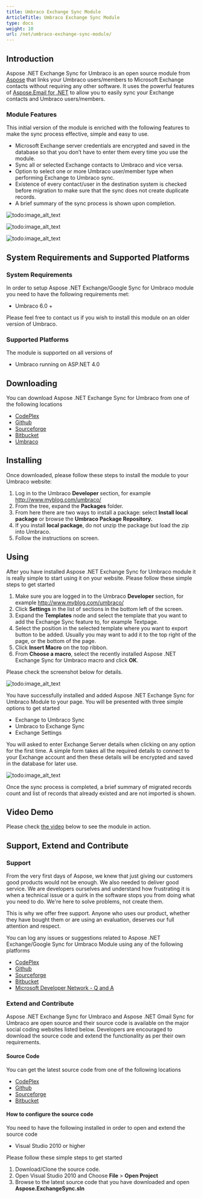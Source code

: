 ```yaml
---
title: Umbraco Exchange Sync Module
ArticleTitle: Umbraco Exchange Sync Module
type: docs
weight: 10
url: /net/umbraco-exchange-sync-module/
---
```



## **Introduction**
Aspose .NET Exchange Sync for Umbraco is an open source module from [Aspose](http://www.aspose.com/) that links your Umbraco users/members to Microsoft Exchange contacts without requiring any other software. It uses the powerful features of [Aspose.Email for .NET](http://www.aspose.com/.net/email-component.aspx) to allow you to easily sync your Exchange contacts and Umbraco users/members.
### **Module Features**
This initial version of the module is enriched with the following features to make the sync process effective, simple and easy to use.

- Microsoft Exchange server credentials are encrypted and saved in the database so that you don’t have to enter them every time you use the module.
- Sync all or selected Exchange contacts to Umbraco and vice versa.
- Option to select one or more Umbraco user/member type when performing Exchange to Umbraco sync.
- Existence of every contact/user in the destination system is checked before migration to make sure that the sync does not create duplicate records.
- A brief summary of the sync process is shown upon completion.

![todo:image_alt_text](http://www.aspose.com/blogs/wp-content/uploads/2014/12/Aspose-.NET-Exchange-Sync-for-Umbraco.png)

![todo:image_alt_text](http://www.aspose.com/blogs/wp-content/uploads/2014/12/Exchange-to-Umbraco-Sync.png)

![todo:image_alt_text](http://www.aspose.com/blogs/wp-content/uploads/2014/12/Umbraco-to-Exchange-Sync.png)
## **System Requirements and Supported Platforms**
### **System Requirements**
In order to setup Aspose .NET Exchange/Google Sync for Umbraco module you need to have the following requirements met:

- Umbraco 6.0 +

Please feel free to contact us if you wish to install this module on an older version of Umbraco.
### **Supported Platforms**
The module is supported on all versions of

- Umbraco running on ASP.NET 4.0
## **Downloading**
You can download Aspose .NET Exchange Sync for Umbraco from one of the following locations

- [CodePlex ](https://asposeumbraco.codeplex.com/releases)
- [Github ](https://github.com/asposemarketplace/Aspose_for_Umbraco/releases)
- [Sourceforge ](https://sourceforge.net/projects/asposeumbraco/files/)
- [Bitbucket ](https://bitbucket.org/asposemarketplace/aspose-for-umbraco/downloads)
- [Umbraco ](https://our.umbraco.org/projects/developer-tools/sync-umbraco-users-and-members-with-microsoft-exchange-contacts-using-aspose-net-exchange-sync-for-umbraco)
## **Installing**
Once downloaded, please follow these steps to install the module to your Umbraco website:

1. Log in to the Umbraco **Developer** section, for example <http://www.myblog.com/umbraco/>
1. From the tree, expand the **Packages** folder.
1. From here there are two ways to install a package: select **Install local package** or browse the **Umbraco Package Repository.**
1. If you install **local package**, do not unzip the package but load the zip into Umbraco.
1. Follow the instructions on screen.
## **Using**
After you have installed Aspose .NET Exchange Sync for Umbraco module it is really simple to start using it on your website. Please follow these simple steps to get started

1. Make sure you are logged in to the Umbraco **Developer** section, for example <http://www.myblog.com/umbraco/>
1. Click **Settings** in the list of sections in the bottom left of the screen.
1. Expand the **Templates** node and select the template that you want to add the Exchange Sync feature to, for example Textpage.
1. Select the position in the selected template where you want to export button to be added. Usually you may want to add it to the top right of the page, or the bottom of the page.
1. Click **Insert Macro** on the top ribbon.
1. From **Choose a macro**, select the recently installed Aspose .NET Exchange Sync for Umbraco macro and click **OK**.

Please check the screenshot below for details.

![todo:image_alt_text](http://www.aspose.com/blogs/wp-content/uploads/2014/12/How-to-use-Aspose-.NET-Exchange-Sync-for-Umbraco.png)

You have successfully installed and added Aspose .NET Exchange Sync for Umbraco Module to your page. You will be presented with three simple options to get started

- Exchange to Umbraco Sync
- Umbraco to Exchange Sync
- Exchange Settings

You will asked to enter Exchange Server details when clicking on any option for the first time. A simple form takes all the required details to connect to your Exchange account and then these details will be encrypted and saved in the database for later use.

![todo:image_alt_text](http://www.aspose.com/blogs/wp-content/uploads/2014/12/Exchange-server-details.png)

Once the sync process is completed, a brief summary of migrated records count and list of records that already existed and are not imported is shown.
## **Video Demo**
Please check [the video](https://www.youtube.com/watch?v=4TmELyL6FPE) below to see the module in action.
## **Support, Extend and Contribute**
### **Support**
From the very first days of Aspose, we knew that just giving our customers good products would not be enough. We also needed to deliver good service. We are developers ourselves and understand how frustrating it is when a technical issue or a quirk in the software stops you from doing what you need to do. We're here to solve problems, not create them.

This is why we offer free support. Anyone who uses our product, whether they have bought them or are using an evaluation, deserves our full attention and respect.

You can log any issues or suggestions related to Aspose .NET Exchange/Google Sync for Umbraco Module using any of the following platforms

- [CodePlex ](https://asposeumbraco.codeplex.com/workitem/list/basic)
- [Github ](https://github.com/asposemarketplace/Aspose_for_Umbraco/issues)
- [Sourceforge ](https://sourceforge.net/p/asposeumbraco/tickets/?source=navbar)
- [Bitbucket ](https://bitbucket.org/asposemarketplace/aspose-for-umbraco/issues?status=new&status=open)
- [Microsoft Developer Network - Q and A ](https://code.msdn.microsoft.com/Sync-Umbraco-Users-and-f30d8afa/view/Discussions#content)
### **Extend and Contribute**
Aspose .NET Exchange Sync for Umbraco and Aspose .NET Gmail Sync for Umbraco are open source and their source code is available on the major social coding websites listed below. Developers are encouraged to download the source code and extend the functionality as per their own requirements.
#### **Source Code**
You can get the latest source code from one of the following locations

- [CodePlex ](https://asposeumbraco.codeplex.com/SourceControl/latest)
- [Github ](https://github.com/asposemarketplace/Aspose_for_Umbraco)
- [Sourceforge ](https://sourceforge.net/p/asposeumbraco/code/ci/master/tree/)
- [Bitbucket ](https://bitbucket.org/asposemarketplace/aspose-for-umbraco/src)
#### **How to configure the source code**
You need to have the following installed in order to open and extend the source code

- Visual Studio 2010 or higher

Please follow these simple steps to get started

1. Download/Clone the source code.
1. Open Visual Studio 2010 and Choose **File** > **Open Project**
1. Browse to the latest source code that you have downloaded and open **Aspose.ExchangeSync.sln**
